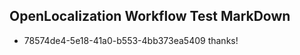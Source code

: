## OpenLocalization Workflow Test MarkDown
* 78574de4-5e18-41a0-b553-4bb373ea5409 
thanks!<!--HONumber=Feb16_HO4-->
